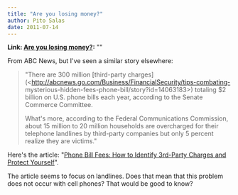 ```yaml
---
title: "Are you losing money?"
author: Pito Salas
date: 2011-07-14
---
```


**Link: [Are you losing money?](None):** ""



From ABC News, but I've seen a similar story elsewhere:

> "There are 300 million [third-party
> charges](<http://abcnews.go.com/Business/FinancialSecurity/tips-combating-
> mysterious-hidden-fees-phone-bill/story?id=14063183>) totaling $2 billion on
> U.S. phone bills each year, according to the Senate Commerce Committee.
>
> What's more, according to the Federal Communications Commission, about 15
> million to 20 million households are overcharged for their telephone
> landlines by third-party companies but only 5 percent realize they are
> victims."

Here's the article: "[Phone Bill Fees: How to Identify 3rd-Party Charges and
Protect Yourself](<http://abcnews.go.com/m/story?id=14065780&sid=74>)".

The article seems to focus on landlines. Does that mean that this problem does
not occur with cell phones? That would be good to know?


